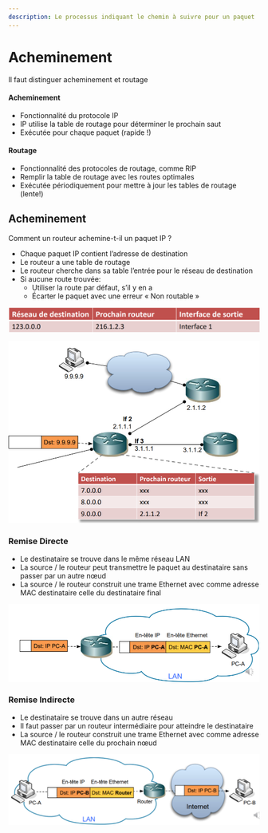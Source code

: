 ```yaml
---
description: Le processus indiquant le chemin à suivre pour un paquet
---
```


# Acheminement

Il faut distinguer acheminement et routage

#### Acheminement

* Fonctionnalité du protocole IP
* IP utilise la table de routage pour déterminer le prochain saut
* Exécutée pour chaque paquet \(rapide !\)

#### Routage

* Fonctionnalité des protocoles de routage, comme RIP
* Remplir la table de routage avec les routes optimales
* Exécutée périodiquement pour mettre à jour les tables de routage \(lente!\)

## Acheminement

Comment un routeur achemine-t-il un paquet IP ?

* Chaque paquet IP contient l’adresse de destination
* Le routeur a une table de routage
* Le routeur cherche dans sa table l’entrée pour le réseau de destination
* Si aucune route trouvée:
  * Utiliser la route par défaut, s’il y en a
  * Écarter le paquet avec une erreur « Non routable »

![Table de routage](../.gitbook/assets/image%20%2827%29.png)

![Table de routage du premier routeur](../.gitbook/assets/image%20%2895%29.png)

### Remise Directe

* Le destinataire se trouve dans le même réseau LAN
* La source / le routeur peut transmettre le paquet au destinataire sans passer par un autre nœud
* La source / le routeur construit une trame Ethernet avec comme adresse MAC destinataire celle du destinataire final

![](../.gitbook/assets/image%20%28130%29.png)

### Remise Indirecte

* Le destinataire se trouve dans un autre réseau
* Il faut passer par un routeur intermédiaire pour atteindre le destinataire
* La source / le routeur construit une trame Ethernet avec comme adresse MAC destinataire celle du prochain nœud

![](../.gitbook/assets/image%20%2897%29.png)





